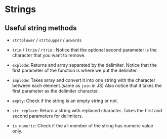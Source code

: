 # Strings

## Useful string methods

- `strtolower` / `strtoupper` / `ucwords`

- `trim` / `ltrim` / `rtrim` : Notice that the optional second parameter is the character that you want to remove.

- `explode`: Returns and array separated by the delimiter. Notice that the first parameter of the function is where we put the delimiter.

- `implode`: Takes array and convert it into one string with the character between each element.(same as `join` in JS) Also notice that it takes the first parameter as the delimiter character.

- `empty`: Check if the string is an empty string or not.

- `str_replace`: Return a string with replaced character. Takes the first and second parameters for delimiters.

- `is_numeric`: Check if the all member of the string has numeric value only.
